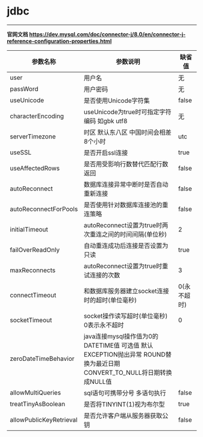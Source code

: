 # jdbc
***
**官网文档 https://dev.mysql.com/doc/connector-j/8.0/en/connector-j-reference-configuration-properties.html**

参数名称|参数说明|缺省值
-|-|-
user|用户名|无
passWord|用户密码|无
useUnicode|是否使用Unicode字符集|false
characterEncoding|useUnicode为true时可指定字符编码 如gbk utf8|无
serverTimezone|时区 默认东八区 中国时间会相差8个小时|utc
useSSL|是否开启ssl连接|true
useAffectedRows|是否用受影响行数替代匹配行数返回|false
autoReconnect|数据库连接异常中断时是否自动重新连接|false
autoReconnectForPools|是否使用针对数据库连接池的重连策略|false
initialTimeout|autoReconnect设置为true时两次重连之间的时间间隔(单位秒)|2
failOverReadOnly|自动重连成功后连接是否设置为只读|true
maxReconnects|autoReconnect设置为true时重试连接的次数|3
connectTimeout|和数据库服务器建立socket连接时的超时(单位毫秒)|0(永不超时)
socketTimeout|socket操作读写超时(单位毫秒) 0表示永不超时|0
zeroDateTimeBehavior|java连接mysql操作值为0的DATETIME值 可选值 默认EXCEPTION抛出异常 ROUND替换为最近日期 CONVERT_TO_NULL将日期转换成NULL值
allowMultiQueries|sql语句可携带分号 多语句执行|false
treatTinyAsBoolean|是否将TINYINT(1)视为布尔型|true
allowPublicKeyRetrieval|是否允许客户端从服务器获取公钥|false